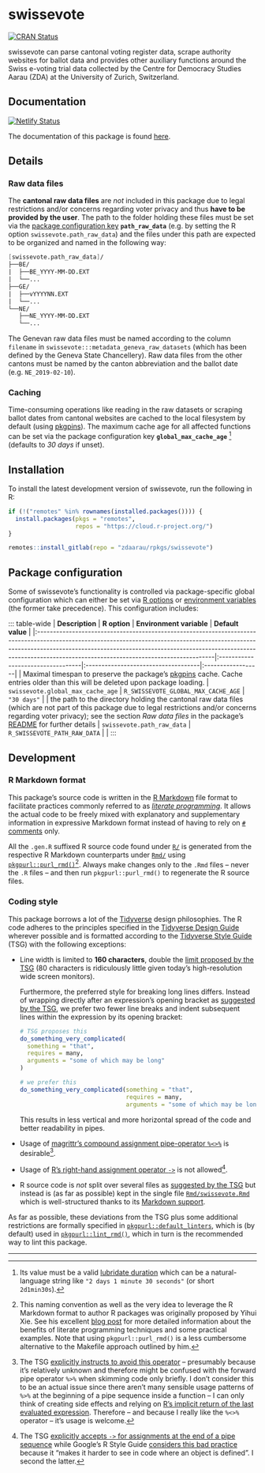 # swissevote

<a href="https://cran.r-project.org/package=swissevote" class="pkgdown-release"><img src="https://r-pkg.org/badges/version/swissevote" alt="CRAN Status" /></a>

swissevote can parse cantonal voting register data, scrape authority websites for ballot data and provides other auxiliary functions around the Swiss e-voting trial data collected by the Centre for Democracy Studies Aarau (ZDA) at the University of Zurich, Switzerland.

## Documentation

[![Netlify Status](https://api.netlify.com/api/v1/badges/ce410db6-b85a-4707-9358-f0d3449398c3/deploy-status)](https://app.netlify.com/sites/swissevote-rpkg-dev/deploys)

The documentation of this package is found [here](https://swissevote.rpkg.dev).

## Details

### Raw data files

The **cantonal raw data files** are *not* included in this package due to legal restrictions and/or concerns regarding voter privacy and thus **have to be provided by the user**. The path to the folder holding these files must be set via the [package configuration key](https://pal.rpkg.dev/reference/pkg_config_val.html) **`path_raw_data`** (e.g. by setting the R option `swissevote.path_raw_data`) and the files under this path are expected to be organized and named in the following way:

``` fs
[swissevote.path_raw_data]/
├──BE/
|  ├──BE_YYYY-MM-DD.EXT
|  └──...
├──GE/
|  ├──vYYYYNN.EXT
|  └──...
└──NE/
   ├──NE_YYYY-MM-DD.EXT
   └──...
```

The Genevan raw data files must be named according to the column `filename` in `swissevote:::metadata_geneva_raw_datasets` (which has been defined by the Geneva State Chancellery). Raw data files from the other cantons must be named by the canton abbreviation and the ballot date (e.g. `NE_2019-02-10`).

### Caching

Time-consuming operations like reading in the raw datasets or scraping ballot dates from cantonal websites are cached to the local filesystem by default (using [pkgpins](https://pkgpins.rpkg.dev)). The maximum cache age for all affected functions can be set via the package configuration key **`global_max_cache_age`** [^1] (defaults to *30 days* if unset).

## Installation

To install the latest development version of swissevote, run the following in R:

``` r
if (!("remotes" %in% rownames(installed.packages()))) {
  install.packages(pkgs = "remotes",
                   repos = "https://cloud.r-project.org/")
}

remotes::install_gitlab(repo = "zdaarau/rpkgs/swissevote")
```

## Package configuration

Some of swissevote’s functionality is controlled via package-specific global configuration which can either be set via [R options](https://rdrr.io/r/base/options.html) or [environment variables](https://en.wikipedia.org/wiki/Environment_variable) (the former take precedence). This configuration includes:

::: table-wide
| **Description**                                                                                                                                                                                                                                                                                   | **R option**                      | **Environment variable**            | **Default value** |
|:--------------------------------------------------------------------------------------------------------------------------------------------------------------------------------------------------------------------------------------------------------------------------------------------------|:----------------------------------|:------------------------------------|:------------------|
| Maximal timespan to preserve the package’s [pkgpins](https://pkgpins.rpkg.dev/) cache. Cache entries older than this will be deleted upon package loading.                                                                                                                                        | `swissevote.global_max_cache_age` | `R_SWISSEVOTE_GLOBAL_MAX_CACHE_AGE` | `"30 days"`       |
| the path to the directory holding the cantonal raw data files (which are not part of this package due to legal restrictions and/or concerns regarding voter privacy); see the section *Raw data files* in the package’s [README](https://swissevote.rpkg.dev/#raw-data-files) for further details | `swissevote.path_raw_data`        | `R_SWISSEVOTE_PATH_RAW_DATA`        |                   |
:::

## Development

### R Markdown format

This package’s source code is written in the [R Markdown](https://rmarkdown.rstudio.com/) file format to facilitate practices commonly referred to as [*literate programming*](https://en.wikipedia.org/wiki/Literate_programming). It allows the actual code to be freely mixed with explanatory and supplementary information in expressive Markdown format instead of having to rely on [`#` comments](https://cran.r-project.org/doc/manuals/r-release/R-lang.html#Comments) only.

All the `.gen.R` suffixed R source code found under [`R/`](https://gitlab.com/zdaarau/rpkgs/swissevote/-/tree/master/R/) is generated from the respective R Markdown counterparts under [`Rmd/`](https://gitlab.com/zdaarau/rpkgs/swissevote/-/tree/master/Rmd/) using [`pkgpurl::purl_rmd()`](https://pkgpurl.rpkg.dev/dev/reference/purl_rmd.html)[^2]. Always make changes only to the `.Rmd` files – never the `.R` files – and then run `pkgpurl::purl_rmd()` to regenerate the R source files.

### Coding style

This package borrows a lot of the [Tidyverse](https://www.tidyverse.org/) design philosophies. The R code adheres to the principles specified in the [Tidyverse Design Guide](https://principles.tidyverse.org/) wherever possible and is formatted according to the [Tidyverse Style Guide](https://style.tidyverse.org/) (TSG) with the following exceptions:

-   Line width is limited to **160 characters**, double the [limit proposed by the TSG](https://style.tidyverse.org/syntax.html#long-lines) (80 characters is ridiculously little given today’s high-resolution wide screen monitors).

    Furthermore, the preferred style for breaking long lines differs. Instead of wrapping directly after an expression’s opening bracket as [suggested by the TSG](https://style.tidyverse.org/syntax.html#long-lines), we prefer two fewer line breaks and indent subsequent lines within the expression by its opening bracket:

    ``` r
    # TSG proposes this
    do_something_very_complicated(
      something = "that",
      requires = many,
      arguments = "some of which may be long"
    )

    # we prefer this
    do_something_very_complicated(something = "that",
                                  requires = many,
                                  arguments = "some of which may be long")
    ```

    This results in less vertical and more horizontal spread of the code and better readability in pipes.

-   Usage of [magrittr’s compound assignment pipe-operator `%<>%`](https://magrittr.tidyverse.org/reference/compound.html) is desirable[^3].

-   Usage of [R’s right-hand assignment operator `->`](https://rdrr.io/r/base/assignOps.html) is not allowed[^4].

-   R source code is *not* split over several files as [suggested by the TSG](https://style.tidyverse.org/package-files.html) but instead is (as far as possible) kept in the single file [`Rmd/swissevote.Rmd`](https://gitlab.com/zdaarau/rpkgs/swissevote/-/tree/master/Rmd/swissevote.Rmd) which is well-structured thanks to its [Markdown support](#r-markdown-format).

As far as possible, these deviations from the TSG plus some additional restrictions are formally specified in [`pkgpurl::default_linters`](https://pkgpurl.rpkg.dev/reference/default_linters), which is (by default) used in [`pkgpurl::lint_rmd()`](https://pkgpurl.rpkg.dev/reference/lint_rmd), which in turn is the recommended way to lint this package.

---

[^1]: Its value must be a valid [lubridate duration](https://lubridate.tidyverse.org/reference/as.duration.html#details) which can be a natural-language string like `"2 days 1 minute 30 seconds"` (or short `2d1min30s`).

[^2]: This naming convention as well as the very idea to leverage the R Markdown format to author R packages was originally proposed by Yihui Xie. See his excellent [blog post](https://yihui.name/rlp/) for more detailed information about the benefits of literate programming techniques and some practical examples. Note that using `pkgpurl::purl_rmd()` is a less cumbersome alternative to the Makefile approach outlined by him.

[^3]: The TSG [explicitly instructs to avoid this operator](https://style.tidyverse.org/pipes.html#assignment-2) – presumably because it’s relatively unknown and therefore might be confused with the forward pipe operator `%>%` when skimming code only briefly. I don’t consider this to be an actual issue since there aren’t many sensible usage patterns of `%>%` at the beginning of a pipe sequence inside a function – I can only think of creating side effects and relying on [R’s implicit return of the last evaluated expression](https://rdrr.io/r/base/function.html). Therefore – and because I really like the `%<>%` operator – it’s usage is welcome.

[^4]: The TSG [explicitly accepts `->` for assignments at the end of a pipe sequence](https://style.tidyverse.org/pipes.html#assignment-2) while Google’s R Style Guide [considers this bad practice](https://google.github.io/styleguide/Rguide.html#right-hand-assignment) because it “makes it harder to see in code where an object is defined”. I second the latter.
